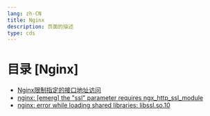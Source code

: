 ```yaml
---
lang: zh-CN  
title: Nginx  
description: 页面的描述    
type: cds
---
```



# 目录 [Nginx]

[dir.start]: <>

- [Nginx限制指定的接口地址访问](Nginx限制指定的接口地址访问.md)  
- [nginx: [emerg] the "ssl" parameter requires ngx_http_ssl_module]([emerg]the"ssl"parameterRequiresNgx_http_ssl_module.md)  
- [nginx: error while loading shared libraries: libssl.so.10](error_libsslso.md)  

[dir.end]: <>

<AdsbyGoogle slot="7889564278" layout="in-article"/>

<Comment></Comment>
